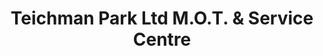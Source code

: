 ---
title: "Teichman Park Ltd M.O.T. & Service Centre"
url: /chester-le-street/teichman-park-ltd-m-o-t-and-service-centre/
shop: car repair
---